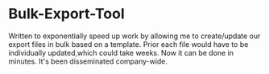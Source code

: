 # Bulk-Export-Tool
Written to exponentially speed up work by allowing me to create/update our export files in bulk based on a template. Prior each file would have to be individually updated,which could take weeks. Now it can be done in minutes. It's been disseminated company-wide. 
